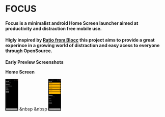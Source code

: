 # FOCUS

#### Focus is a minimalist android Home Screen launcher aimed at productivity and distraction free mobile use.

#### Higly inspired by [Ratio from Blocc](https://www.blloc.com/#ratio) this project aims to provide a great experince in a growing world of distraction and easy acess to everyone through OpenSource.


**Early Preview Screenshots**

**Home Screen**

<img src="./screenshots/home_view.jpg" alt="drawing" width="40" height="100"/> &nbsp &nbsp  <img src="./screenshots/home_expanded.jpg" alt="drawing" width="40" height="100"/>


